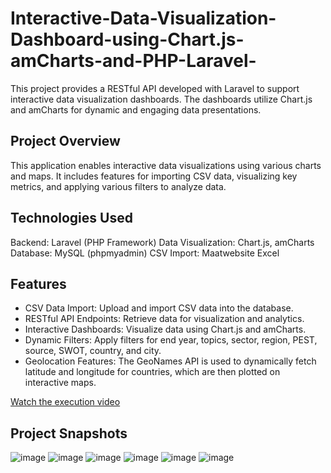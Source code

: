 # Interactive-Data-Visualization-Dashboard-using-Chart.js-amCharts-and-PHP-Laravel-

This project provides a RESTful API developed with Laravel to support interactive data visualization dashboards. The dashboards utilize Chart.js and amCharts for dynamic and engaging data presentations.

## Project Overview
This application enables interactive data visualizations using various charts and maps. It includes features for importing CSV data, visualizing key metrics, and applying various filters to analyze data.

## Technologies Used
Backend: Laravel (PHP Framework)
Data Visualization: Chart.js, amCharts
Database: MySQL (phpmyadmin)
CSV Import: Maatwebsite Excel

## Features
- CSV Data Import: Upload and import CSV data into the database.
- RESTful API Endpoints: Retrieve data for visualization and analytics.
- Interactive Dashboards: Visualize data using Chart.js and amCharts.
- Dynamic Filters: Apply filters for end year, topics, sector, region, PEST, source, SWOT, country, and city.
- Geolocation Features: The GeoNames API is used to dynamically fetch latitude and longitude for countries, which are then plotted on interactive maps.

[Watch the execution video](https://drive.google.com/file/d/1uQQqP6MRrH4RZe7Kk3jQNHe7z_7ZLG3Z/view?usp=drive_link)

## Project Snapshots

 ![image](https://github.com/user-attachments/assets/9d4767cb-93b9-4baa-87c7-0889769a15c8)
 ![image](https://github.com/user-attachments/assets/1d07ecd0-4f81-483c-8b26-e99e0c7af317)
 ![image](https://github.com/user-attachments/assets/c033670e-9ed0-4180-9802-3383679ac29b)
 ![image](https://github.com/user-attachments/assets/6ce5ff34-b28f-42ee-b088-53290abe51e2)
 ![image](https://github.com/user-attachments/assets/7e7a5596-b1e9-479d-830e-5940bb7fb72d)
 ![image](https://github.com/user-attachments/assets/f78e7217-1c42-4064-934d-485607b0bae7)






